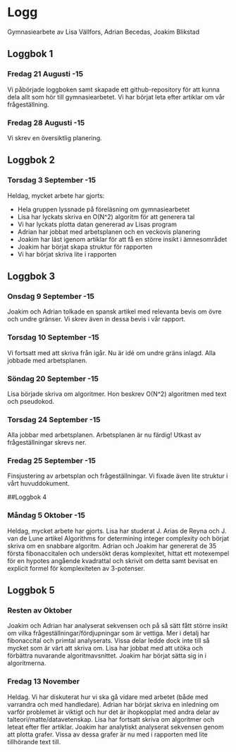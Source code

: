 # Logg 

Gymnasiearbete av Lisa Vällfors, Adrian Becedas, Joakim Blikstad

## Loggbok 1

### Fredag 21 Augusti -15 

Vi påbörjade loggboken samt skapade ett github-repository för att kunna dela
allt som hör till gymnasiearbetet.  Vi har börjat leta efter artiklar om vår
frågeställning. 

### Fredag 28 Augusti -15 

Vi skrev en översiktlig planering.

## Loggbok 2 

### Torsdag 3 September -15 

Heldag, mycket arbete har gjorts:

* Hela gruppen lyssnade på föreläsning om gymnasiearbetet
* Lisa har lyckats skriva en O(N^2) algoritm för att generera tal
* Vi har lyckats plotta datan genererad av Lisas program
* Adrian har jobbat med arbetsplanen och en veckovis planering
* Joakim har läst igenom artiklar för att få en större insikt i ämnesområdet
* Joakim har börjat skapa struktur för rapporten
* Vi har börjat skriva lite i rapporten

## Loggbok 3

### Onsdag 9 September -15

Joakim och Adrian tolkade en spansk artikel med relevanta bevis om övre och
undre gränser. Vi skrev även in dessa bevis i vår rapport. 

### Torsdag 10 September -15

Vi fortsatt med att skriva från igår. Nu är idé om undre gräns inlagd.
Alla jobbade med arbetsplanen.


### Söndag 20 September -15

Lisa började skriva om algoritmer. Hon beskrev O(N^2) algoritmen med text och
pseudokod.

### Torsdag 24 September -15 

Alla jobbar med arbetsplanen. Arbetsplanen är nu färdig!
Utkast av frågeställningar skrevs ner.

### Fredag 25 September -15 

Finsjustering av arbetsplan och frågeställningar.
Vi fixade även lite struktur i vårt huvuddokument.

##Loggbok 4

### Måndag 5 Oktober -15

Heldag, mycket arbete har gjorts.
Lisa har studerat J. Arias de Reyna och J. van de Lune artikel Algorithms for determining integer complexity och börjat skriva om en snabbare algoritm.
Adrian och Joakim har genererat de 35 första fibonaccitalen och undersökt deras komplexitet, hittat ett motexempel för en hypotes angående kvadrattal och skrivit om detta samt bevisat en explicit formel för komplexiteten av 3-potenser.


## Loggbok 5

### Resten av Oktober

Joakim och Adrian har analyserat sekvensen och på så sätt fått större insikt om vilka frågeställningar/fördjupningar som är vettiga.
Mer i detalj har fibonaccital och primtal analyserats. Vissa delar ledde dock inte till så mycket som är värt att skriva om.
Lisa har jobbat med att utöka och förbättra nuvarande algoritmavsnittet.
Joakim har börjat sätta sig in i algoritmerna.

### Fredag 13 November

Heldag. Vi har diskuterat hur vi ska gå vidare med arbetet (både med varrandra och med handledare).
Adrian har börjat skriva en inledning om varför problemet är viktigt och hur det är ihopkopplat med 
andra delar av talteori/matte/datavetenskap.
Lisa har fortsatt skriva om algoritmer och leteat efter fler artiklar.
Joakim har analytiskt analyserat sekvensen genom att plotta grafer. Vissa av dessa grafer är nu med i rapporten med lite tillhörande text till.




